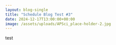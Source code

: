 ```yaml
---
layout: blog-single
title: "Schedule Blog Test #3"
date: 2024-12-17T13:00:00+00:00
image: /assets/uploads/APSci_place-holder-2.jpg
---
```

t﻿est